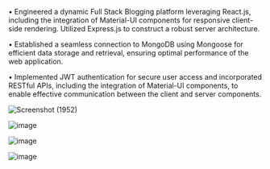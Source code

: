 
• Engineered a dynamic Full Stack Blogging platform leveraging React.js, including the integration of Material-UI components for responsive client-side rendering. Utilized Express.js to construct a robust server architecture.

• Established a seamless connection to MongoDB using Mongoose for efficient data storage and retrieval, ensuring optimal performance of the web application.

• Implemented JWT authentication for secure user access and incorporated RESTful APIs, including the integration of Material-UI components, to enable effective communication between the client and server components.

![Screenshot (1952)](https://github.com/KarthikhKamath/writify/assets/74257697/4ee4ed5b-1c61-4312-bb4c-15da238588f7)

![image](https://github.com/KarthikhKamath/writify/assets/74257697/9bef6c2f-0694-4c69-b798-365259f9ba42)

![image](https://github.com/KarthikhKamath/writify/assets/74257697/5cf7fcd2-3dc4-4e06-8ce8-616ce4db11a2)

![image](https://github.com/KarthikhKamath/writify/assets/74257697/e664eac4-cfd4-46c4-90c0-32d7a7d93df7)
